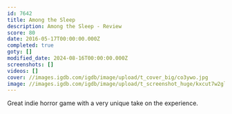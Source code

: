 ```yaml
---
id: 7642
title: Among the Sleep
description: Among the Sleep - Review
score: 80
date: 2016-05-17T00:00:00.000Z
completed: true
goty: []
modified_date: 2024-08-16T00:00:00.000Z
screenshots: []
videos: []
cover: //images.igdb.com/igdb/image/upload/t_cover_big/co3ywo.jpg
image: //images.igdb.com/igdb/image/upload/t_screenshot_huge/kxcut7w2glpipcbf9gtd.jpg
---
```

Great indie horror game with a very unique take on the experience.